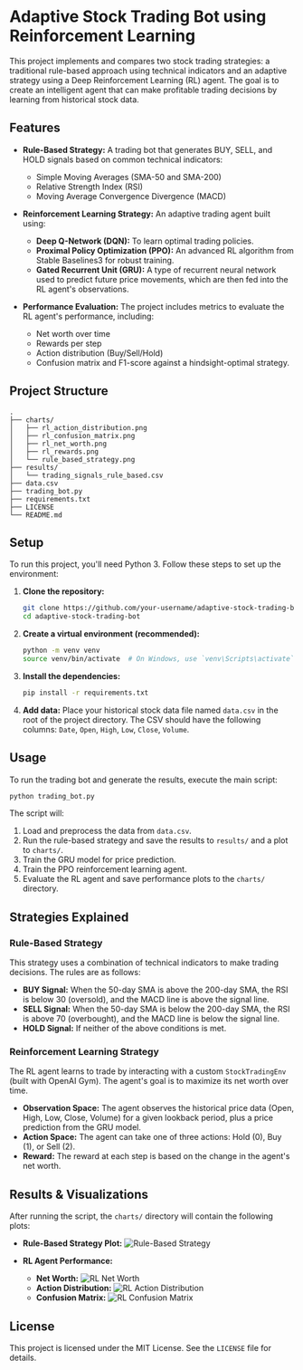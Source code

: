 # Adaptive Stock Trading Bot using Reinforcement Learning

This project implements and compares two stock trading strategies: a traditional rule-based approach using technical indicators and an adaptive strategy using a Deep Reinforcement Learning (RL) agent. The goal is to create an intelligent agent that can make profitable trading decisions by learning from historical stock data.

## Features

- **Rule-Based Strategy:** A trading bot that generates BUY, SELL, and HOLD signals based on common technical indicators:
  - Simple Moving Averages (SMA-50 and SMA-200)
  - Relative Strength Index (RSI)
  - Moving Average Convergence Divergence (MACD)

- **Reinforcement Learning Strategy:** An adaptive trading agent built using:
  - **Deep Q-Network (DQN):** To learn optimal trading policies.
  - **Proximal Policy Optimization (PPO):** An advanced RL algorithm from Stable Baselines3 for robust training.
  - **Gated Recurrent Unit (GRU):** A type of recurrent neural network used to predict future price movements, which are then fed into the RL agent's observations.

- **Performance Evaluation:** The project includes metrics to evaluate the RL agent's performance, including:
  - Net worth over time
  - Rewards per step
  - Action distribution (Buy/Sell/Hold)
  - Confusion matrix and F1-score against a hindsight-optimal strategy.

## Project Structure

```
.
├── charts/
│   ├── rl_action_distribution.png
│   ├── rl_confusion_matrix.png
│   ├── rl_net_worth.png
│   ├── rl_rewards.png
│   └── rule_based_strategy.png
├── results/
│   └── trading_signals_rule_based.csv
├── data.csv
├── trading_bot.py
├── requirements.txt
├── LICENSE
└── README.md
```

## Setup

To run this project, you'll need Python 3. Follow these steps to set up the environment:

1. **Clone the repository:**
   ```bash
   git clone https://github.com/your-username/adaptive-stock-trading-bot.git
   cd adaptive-stock-trading-bot
   ```

2. **Create a virtual environment (recommended):**
   ```bash
   python -m venv venv
   source venv/bin/activate  # On Windows, use `venv\Scripts\activate`
   ```

3. **Install the dependencies:**
   ```bash
   pip install -r requirements.txt
   ```

4. **Add data:**
   Place your historical stock data file named `data.csv` in the root of the project directory. The CSV should have the following columns: `Date`, `Open`, `High`, `Low`, `Close`, `Volume`.

## Usage

To run the trading bot and generate the results, execute the main script:

```bash
python trading_bot.py
```

The script will:
1. Load and preprocess the data from `data.csv`.
2. Run the rule-based strategy and save the results to `results/` and a plot to `charts/`.
3. Train the GRU model for price prediction.
4. Train the PPO reinforcement learning agent.
5. Evaluate the RL agent and save performance plots to the `charts/` directory.

## Strategies Explained

### Rule-Based Strategy

This strategy uses a combination of technical indicators to make trading decisions. The rules are as follows:
- **BUY Signal:** When the 50-day SMA is above the 200-day SMA, the RSI is below 30 (oversold), and the MACD line is above the signal line.
- **SELL Signal:** When the 50-day SMA is below the 200-day SMA, the RSI is above 70 (overbought), and the MACD line is below the signal line.
- **HOLD Signal:** If neither of the above conditions is met.

### Reinforcement Learning Strategy

The RL agent learns to trade by interacting with a custom `StockTradingEnv` (built with OpenAI Gym). The agent's goal is to maximize its net worth over time.

- **Observation Space:** The agent observes the historical price data (Open, High, Low, Close, Volume) for a given lookback period, plus a price prediction from the GRU model.
- **Action Space:** The agent can take one of three actions: Hold (0), Buy (1), or Sell (2).
- **Reward:** The reward at each step is based on the change in the agent's net worth.

## Results & Visualizations

After running the script, the `charts/` directory will contain the following plots:

- **Rule-Based Strategy Plot:**
  ![Rule-Based Strategy](charts/rule_based_strategy.png)

- **RL Agent Performance:**
  - **Net Worth:**
    ![RL Net Worth](charts/rl_net_worth.png)
  - **Action Distribution:**
    ![RL Action Distribution](charts/rl_action_distribution.png)
  - **Confusion Matrix:**
    ![RL Confusion Matrix](charts/rl_confusion_matrix.png)

## License

This project is licensed under the MIT License. See the `LICENSE` file for details.
